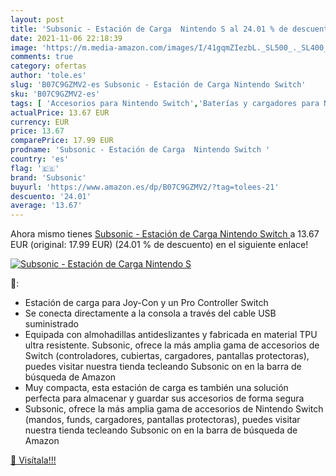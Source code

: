 ```yaml
---
layout: post
title: 'Subsonic - Estación de Carga  Nintendo S al 24.01 % de descuento'
date: 2021-11-06 22:18:39
image: 'https://m.media-amazon.com/images/I/41gqmZIezbL._SL500_._SL400_.jpg'
comments: true
category: ofertas
author: 'tole.es'
slug: 'B07C9GZMV2-es Subsonic - Estación de Carga Nintendo Switch'
sku: 'B07C9GZMV2-es'
tags: [ 'Accesorios para Nintendo Switch','Baterías y cargadores para Nintendo Switch','Cargadores para Nintendo Switch','Hardware y juegos para Nintendo Switch','Videojuegos','nintendo','subsonic', ]
actualPrice: 13.67 EUR
currency: EUR
price: 13.67
comparePrice: 17.99 EUR
prodname: 'Subsonic - Estación de Carga  Nintendo Switch '
country: 'es'
flag: '🇪🇸'
brand: 'Subsonic'
buyurl: 'https://www.amazon.es/dp/B07C9GZMV2/?tag=tolees-21'
descuento: '24.01'
average: '13.67'
---
```


Ahora mismo tienes [Subsonic - Estación de Carga  Nintendo Switch ](https://www.amazon.es/dp/B07C9GZMV2/?tag=tolees-21) a 13.67 EUR (original: 17.99 EUR) (24.01 %  de descuento) en el siguiente enlace!

[![Subsonic - Estación de Carga  Nintendo S](https://m.media-amazon.com/images/I/41gqmZIezbL._SL500_._SL400_.jpg)](https://www.amazon.es/dp/B07C9GZMV2/?tag=tolees-21)

🔎:

- Estación de carga para Joy-Con y un Pro Controller Switch
- Se conecta directamente a la consola a través del cable USB suministrado
- Equipada con almohadillas antideslizantes y fabricada en material TPU ultra resistente. Subsonic, ofrece la más amplia gama de accesorios de Switch (controladores, cubiertas, cargadores, pantallas protectoras), puedes visitar nuestra tienda tecleando Subsonic on en la barra de búsqueda de Amazon
- Muy compacta, esta estación de carga es también una solución perfecta para almacenar y guardar sus accesorios de forma segura
- Subsonic, ofrece la más amplia gama de accesorios de Nintendo Switch (mandos, funds, cargadores, pantallas protectoras), puedes visitar nuestra tienda tecleando Subsonic on en la barra de búsqueda de Amazon

[🛒 Visítala!!!](https://www.amazon.es/dp/B07C9GZMV2/?tag=tolees-21)
